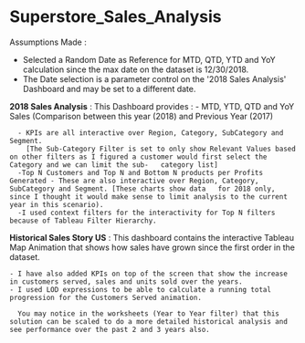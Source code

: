 # Superstore_Sales_Analysis
Assumptions Made :               
- Selected a Random Date as Reference for MTD, QTD, YTD and YoY calculation since the max date on the dataset is 12/30/2018.
- The Date selection is a parameter control on the '2018 Sales Analysis' Dashboard and may be set to a different date.

 **2018 Sales Analysis** : 
  This Dashboard provides :
      - MTD, YTD, QTD and YoY Sales (Comparison between this year (2018) and Previous Year (2017)
      
      - KPIs are all interactive over Region, Category, SubCategory and Segment. 
        [The Sub-Category Filter is set to only show Relevant Values based on other filters as I figured a customer would first select the Category and we can limit the sub-   category list]
      -Top N Customers and Top N and Bottom N products per Profits Generated - These are also interactive over Region, Category, SubCategory and Segment. [These charts show data   for 2018 only, since I thought it would make sense to limit analysis to the current year in this scenario).
      -I used context filters for the interactivity for Top N filters because of Tableau Filter Hierarchy.
      
 **Historical Sales Story US** : 
 This dashboard contains the interactive Tableau Map Animation that shows how sales have grown since the first order in the dataset.
 
    - I have also added KPIs on top of the screen that show the increase in customers served, sales and units sold over the years. 
    - I used LOD expressions to be able to calculate a running total progression for the Customers Served animation.

      You may notice in the worksheets (Year to Year filter) that this solution can be scaled to do a more detailed historical analysis and see performance over the past 2 and 3 years also.

